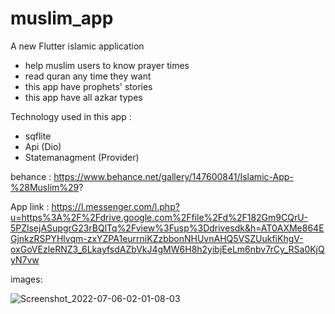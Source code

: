 # muslim_app

A new Flutter islamic application 

- help muslim users to know prayer times
- read quran any time they want 
- this app have prophets' stories
- this app have all azkar types

Technology used in this app :

- sqflite
- Api (Dio)
- Statemanagment (Provider)

behance :
https://www.behance.net/gallery/147600841/Islamic-App-%28Muslim%29?

App link : https://l.messenger.com/l.php?u=https%3A%2F%2Fdrive.google.com%2Ffile%2Fd%2F182Gm9CQrU-5PZlsejASupgrG23rBQlTq%2Fview%3Fusp%3Ddrivesdk&h=AT0AXMe864EGjnkzRSPYHlvqm-zxYZPA1eurrniKZzbbonNHUvnAHQ5VSZUukfiKhgV-oxGoVEzleRNZ3_6LkayfsdAZbVkJ4gMW6H8h2yibjEeLm6nbv7rCy_RSa0KjQyN7vw

images:


![Screenshot_2022-07-06-02-01-08-03](https://user-images.githubusercontent.com/50383579/177547676-c53739ef-675b-47cf-a7f5-c7dc2d664635.png)

